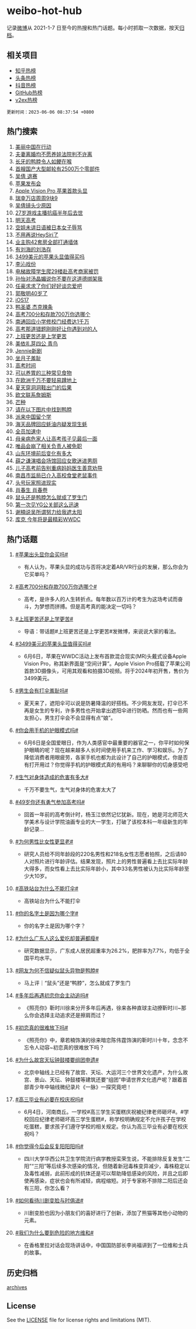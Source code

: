 # weibo-hot-hub

记录[微博](https://www.weibo.com)从 2021-1-7 日至今的热搜和热门话题。每小时抓取一次数据，按天[归档](archives)。

## 相关项目

- [知乎热榜](https://github.com/lonnyzhang423/zhihu-hot-hub)
- [头条热榜](https://github.com/lonnyzhang423/toutiao-hot-hub)
- [抖音热榜](https://github.com/lonnyzhang423/douyin-hot-hub)
- [GitHub热榜](https://github.com/lonnyzhang423/github-hot-hub)
- [v2ex热榜](https://github.com/lonnyzhang423/v2ex-hot-hub)


`更新时间：2023-06-06 08:37:54 +0800`

## 热门搜索

1. [美丽中国在行动](https://m.weibo.cn/search?containerid=100103type%3D1%26t%3D10%26q%3D%23%E7%BE%8E%E4%B8%BD%E4%B8%AD%E5%9B%BD%E5%9C%A8%E8%A1%8C%E5%8A%A8%23&stream_entry_id=51&isnewpage=1&extparam=seat%3D1%26pos%3D0%26stream_entry_id%3D51%26filter_type%3Drealtimehot%26cate%3D10103%26dgr%3D0%26c_type%3D51%26display_time%3D1686011872%26pre_seqid%3D168601187250903266152&luicode=10000011&lfid=106003type%253D25%2526t%253D3%2526disable_hot%253D1%2526filter_type%253Drealtimehot)
1. [夫妻离婚均不愿养娃法院判不许离](https://m.weibo.cn/search?containerid=100103type%3D1%26t%3D10%26q%3D%23%E5%A4%AB%E5%A6%BB%E7%A6%BB%E5%A9%9A%E5%9D%87%E4%B8%8D%E6%84%BF%E5%85%BB%E5%A8%83%E6%B3%95%E9%99%A2%E5%88%A4%E4%B8%8D%E8%AE%B8%E7%A6%BB%23&stream_entry_id=31&isnewpage=1&extparam=seat%3D1%26lcate%3D5001%26filter_type%3Drealtimehot%26flag%3D2%26dgr%3D0%26pos%3D0%26cate%3D5001%26q%3D%2523%25E5%25A4%25AB%25E5%25A6%25BB%25E7%25A6%25BB%25E5%25A9%259A%25E5%259D%2587%25E4%25B8%258D%25E6%2584%25BF%25E5%2585%25BB%25E5%25A8%2583%25E6%25B3%2595%25E9%2599%25A2%25E5%2588%25A4%25E4%25B8%258D%25E8%25AE%25B8%25E7%25A6%25BB%2523%26c_type%3D31%26stream_entry_id%3D31%26band_rank%3D1%26realpos%3D1%26display_time%3D1686011872%26pre_seqid%3D168601187250903266152&luicode=10000011&lfid=106003type%253D25%2526t%253D3%2526disable_hot%253D1%2526filter_type%253Drealtimehot)
1. [长牙的鸭脖令人如鲠在喉](https://m.weibo.cn/search?containerid=100103type%3D1%26t%3D10%26q%3D%23%E9%95%BF%E7%89%99%E7%9A%84%E9%B8%AD%E8%84%96%E4%BB%A4%E4%BA%BA%E5%A6%82%E9%B2%A0%E5%9C%A8%E5%96%89%23&stream_entry_id=31&isnewpage=1&extparam=seat%3D1%26lcate%3D5001%26filter_type%3Drealtimehot%26flag%3D1%26dgr%3D0%26pos%3D1%26cate%3D5001%26q%3D%2523%25E9%2595%25BF%25E7%2589%2599%25E7%259A%2584%25E9%25B8%25AD%25E8%2584%2596%25E4%25BB%25A4%25E4%25BA%25BA%25E5%25A6%2582%25E9%25B2%25A0%25E5%259C%25A8%25E5%2596%2589%2523%26c_type%3D31%26stream_entry_id%3D31%26band_rank%3D2%26realpos%3D2%26display_time%3D1686011872%26pre_seqid%3D168601187250903266152&luicode=10000011&lfid=106003type%253D25%2526t%253D3%2526disable_hot%253D1%2526filter_type%253Drealtimehot)
1. [首艘国产大型邮轮有2500万个零部件](https://m.weibo.cn/search?containerid=100103type%3D1%26t%3D10%26q%3D%23%E9%A6%96%E8%89%98%E5%9B%BD%E4%BA%A7%E5%A4%A7%E5%9E%8B%E9%82%AE%E8%BD%AE%E6%9C%892500%E4%B8%87%E4%B8%AA%E9%9B%B6%E9%83%A8%E4%BB%B6%23&stream_entry_id=31&isnewpage=1&extparam=seat%3D1%26lcate%3D5001%26filter_type%3Drealtimehot%26flag%3D0%26dgr%3D0%26pos%3D2%26cate%3D5001%26q%3D%2523%25E9%25A6%2596%25E8%2589%2598%25E5%259B%25BD%25E4%25BA%25A7%25E5%25A4%25A7%25E5%259E%258B%25E9%2582%25AE%25E8%25BD%25AE%25E6%259C%25892500%25E4%25B8%2587%25E4%25B8%25AA%25E9%259B%25B6%25E9%2583%25A8%25E4%25BB%25B6%2523%26c_type%3D31%26stream_entry_id%3D31%26band_rank%3D3%26realpos%3D3%26display_time%3D1686011872%26pre_seqid%3D168601187250903266152&luicode=10000011&lfid=106003type%253D25%2526t%253D3%2526disable_hot%253D1%2526filter_type%253Drealtimehot)
1. [吴倩 退赛](https://m.weibo.cn/search?containerid=100103type%3D1%26t%3D10%26q%3D%E5%90%B4%E5%80%A9+%E9%80%80%E8%B5%9B&stream_entry_id=31&isnewpage=1&extparam=seat%3D1%26lcate%3D5001%26filter_type%3Drealtimehot%26flag%3D2%26dgr%3D0%26pos%3D3%26cate%3D5001%26q%3D%25E5%2590%25B4%25E5%2580%25A9%2520%25E9%2580%2580%25E8%25B5%259B%26c_type%3D31%26stream_entry_id%3D31%26band_rank%3D4%26realpos%3D4%26display_time%3D1686011872%26pre_seqid%3D168601187250903266152&luicode=10000011&lfid=106003type%253D25%2526t%253D3%2526disable_hot%253D1%2526filter_type%253Drealtimehot)
1. [苹果发布会](https://m.weibo.cn/search?containerid=100103type%3D1%26t%3D10%26q%3D%E8%8B%B9%E6%9E%9C%E5%8F%91%E5%B8%83%E4%BC%9A&stream_entry_id=31&isnewpage=1&extparam=seat%3D1%26lcate%3D5001%26filter_type%3Drealtimehot%26flag%3D16%26dgr%3D0%26pos%3D4%26cate%3D5001%26q%3D%25E8%258B%25B9%25E6%259E%259C%25E5%258F%2591%25E5%25B8%2583%25E4%25BC%259A%26c_type%3D31%26stream_entry_id%3D31%26band_rank%3D5%26realpos%3D5%26display_time%3D1686011872%26pre_seqid%3D168601187250903266152&luicode=10000011&lfid=106003type%253D25%2526t%253D3%2526disable_hot%253D1%2526filter_type%253Drealtimehot)
1. [Apple Vision Pro 苹果首款头显](https://m.weibo.cn/search?containerid=100103type%3D1%26t%3D10%26q%3DApple+Vision+Pro+%E8%8B%B9%E6%9E%9C%E9%A6%96%E6%AC%BE%E5%A4%B4%E6%98%BE&stream_entry_id=31&isnewpage=1&extparam=seat%3D1%26lcate%3D5001%26filter_type%3Drealtimehot%26flag%3D16%26dgr%3D0%26pos%3D5%26cate%3D5001%26q%3DApple%2520Vision%2520Pro%2520%25E8%258B%25B9%25E6%259E%259C%25E9%25A6%2596%25E6%25AC%25BE%25E5%25A4%25B4%25E6%2598%25BE%26c_type%3D31%26stream_entry_id%3D31%26band_rank%3D6%26realpos%3D6%26display_time%3D1686011872%26pre_seqid%3D168601187250903266152&luicode=10000011&lfid=106003type%253D25%2526t%253D3%2526disable_hot%253D1%2526filter_type%253Drealtimehot)
1. [瑞幸万店周周9块9](https://m.weibo.cn/search?containerid=100103type%3D1%26t%3D10%26q%3D%23%E7%91%9E%E5%B9%B8%E4%B8%87%E5%BA%97%E5%91%A8%E5%91%A89%E5%9D%979%23&stream_entry_id=31&isnewpage=1&extparam=seat%3D1%26lcate%3D5001%26filter_type%3Drealtimehot%26c_type%3D31%26is_ad_pos%3D1%26dgr%3D0%26topic_ad%3D1%26band_rank%3D7%26pos%3D6%26cate%3D5001%26q%3D%2523%25E7%2591%259E%25E5%25B9%25B8%25E4%25B8%2587%25E5%25BA%2597%25E5%2591%25A8%25E5%2591%25A89%25E5%259D%25979%2523%26stream_entry_id%3D31%26adid%3D191597%26display_time%3D1686011872%26pre_seqid%3D168601187250903266152&luicode=10000011&lfid=106003type%253D25%2526t%253D3%2526disable_hot%253D1%2526filter_type%253Drealtimehot)
1. [吴倩镜头少原因](https://m.weibo.cn/search?containerid=100103type%3D1%26t%3D10%26q%3D%23%E5%90%B4%E5%80%A9%E9%95%9C%E5%A4%B4%E5%B0%91%E5%8E%9F%E5%9B%A0%23&stream_entry_id=31&isnewpage=1&extparam=seat%3D1%26lcate%3D5001%26filter_type%3Drealtimehot%26flag%3D1%26dgr%3D0%26pos%3D7%26cate%3D5001%26q%3D%2523%25E5%2590%25B4%25E5%2580%25A9%25E9%2595%259C%25E5%25A4%25B4%25E5%25B0%2591%25E5%258E%259F%25E5%259B%25A0%2523%26c_type%3D31%26stream_entry_id%3D31%26band_rank%3D7%26realpos%3D7%26display_time%3D1686011872%26pre_seqid%3D168601187250903266152&luicode=10000011&lfid=106003type%253D25%2526t%253D3%2526disable_hot%253D1%2526filter_type%253Drealtimehot)
1. [27岁游戏主播抗癌半年后去世](https://m.weibo.cn/search?containerid=100103type%3D1%26t%3D10%26q%3D%2327%E5%B2%81%E6%B8%B8%E6%88%8F%E4%B8%BB%E6%92%AD%E6%8A%97%E7%99%8C%E5%8D%8A%E5%B9%B4%E5%90%8E%E5%8E%BB%E4%B8%96%23&stream_entry_id=31&isnewpage=1&extparam=seat%3D1%26lcate%3D5001%26filter_type%3Drealtimehot%26flag%3D2%26dgr%3D0%26pos%3D8%26cate%3D5001%26q%3D%252327%25E5%25B2%2581%25E6%25B8%25B8%25E6%2588%258F%25E4%25B8%25BB%25E6%2592%25AD%25E6%258A%2597%25E7%2599%258C%25E5%258D%258A%25E5%25B9%25B4%25E5%2590%258E%25E5%258E%25BB%25E4%25B8%2596%2523%26c_type%3D31%26stream_entry_id%3D31%26band_rank%3D8%26realpos%3D8%26display_time%3D1686011872%26pre_seqid%3D168601187250903266152&luicode=10000011&lfid=106003type%253D25%2526t%253D3%2526disable_hot%253D1%2526filter_type%253Drealtimehot)
1. [明天高考](https://m.weibo.cn/search?containerid=100103type%3D1%26t%3D10%26q%3D%23%E6%98%8E%E5%A4%A9%E9%AB%98%E8%80%83%23&stream_entry_id=31&isnewpage=1&extparam=seat%3D1%26lcate%3D5001%26filter_type%3Drealtimehot%26flag%3D1%26dgr%3D0%26pos%3D9%26cate%3D5001%26q%3D%2523%25E6%2598%258E%25E5%25A4%25A9%25E9%25AB%2598%25E8%2580%2583%2523%26c_type%3D31%26stream_entry_id%3D31%26band_rank%3D9%26realpos%3D9%26display_time%3D1686011872%26pre_seqid%3D168601187250903266152&luicode=10000011&lfid=106003type%253D25%2526t%253D3%2526disable_hot%253D1%2526filter_type%253Drealtimehot)
1. [空姐未讲日语被日本女子辱骂](https://m.weibo.cn/search?containerid=100103type%3D1%26t%3D10%26q%3D%23%E7%A9%BA%E5%A7%90%E6%9C%AA%E8%AE%B2%E6%97%A5%E8%AF%AD%E8%A2%AB%E6%97%A5%E6%9C%AC%E5%A5%B3%E5%AD%90%E8%BE%B1%E9%AA%82%23&stream_entry_id=31&isnewpage=1&extparam=seat%3D1%26lcate%3D5001%26filter_type%3Drealtimehot%26flag%3D0%26dgr%3D0%26pos%3D10%26cate%3D5001%26q%3D%2523%25E7%25A9%25BA%25E5%25A7%2590%25E6%259C%25AA%25E8%25AE%25B2%25E6%2597%25A5%25E8%25AF%25AD%25E8%25A2%25AB%25E6%2597%25A5%25E6%259C%25AC%25E5%25A5%25B3%25E5%25AD%2590%25E8%25BE%25B1%25E9%25AA%2582%2523%26c_type%3D31%26stream_entry_id%3D31%26band_rank%3D10%26realpos%3D10%26display_time%3D1686011872%26pre_seqid%3D168601187250903266152&luicode=10000011&lfid=106003type%253D25%2526t%253D3%2526disable_hot%253D1%2526filter_type%253Drealtimehot)
1. [不用再说HeySiri了](https://m.weibo.cn/search?containerid=100103type%3D1%26t%3D10%26q%3D%23%E4%B8%8D%E7%94%A8%E5%86%8D%E8%AF%B4HeySiri%E4%BA%86%23&stream_entry_id=31&isnewpage=1&extparam=seat%3D1%26lcate%3D5001%26filter_type%3Drealtimehot%26flag%3D1%26dgr%3D0%26pos%3D11%26cate%3D5001%26q%3D%2523%25E4%25B8%258D%25E7%2594%25A8%25E5%2586%258D%25E8%25AF%25B4HeySiri%25E4%25BA%2586%2523%26c_type%3D31%26stream_entry_id%3D31%26band_rank%3D11%26realpos%3D11%26display_time%3D1686011872%26pre_seqid%3D168601187250903266152&luicode=10000011&lfid=106003type%253D25%2526t%253D3%2526disable_hot%253D1%2526filter_type%253Drealtimehot)
1. [业主购42套房全部打通墙体](https://m.weibo.cn/search?containerid=100103type%3D1%26t%3D10%26q%3D%23%E4%B8%9A%E4%B8%BB%E8%B4%AD42%E5%A5%97%E6%88%BF%E5%85%A8%E9%83%A8%E6%89%93%E9%80%9A%E5%A2%99%E4%BD%93%23&stream_entry_id=31&isnewpage=1&extparam=seat%3D1%26lcate%3D5001%26filter_type%3Drealtimehot%26flag%3D2%26dgr%3D0%26pos%3D12%26cate%3D5001%26q%3D%2523%25E4%25B8%259A%25E4%25B8%25BB%25E8%25B4%25AD42%25E5%25A5%2597%25E6%2588%25BF%25E5%2585%25A8%25E9%2583%25A8%25E6%2589%2593%25E9%2580%259A%25E5%25A2%2599%25E4%25BD%2593%2523%26c_type%3D31%26stream_entry_id%3D31%26band_rank%3D12%26realpos%3D12%26display_time%3D1686011872%26pre_seqid%3D168601187250903266152&luicode=10000011&lfid=106003type%253D25%2526t%253D3%2526disable_hot%253D1%2526filter_type%253Drealtimehot)
1. [有刘海的刘浩存](https://m.weibo.cn/search?containerid=100103type%3D1%26t%3D10%26q%3D%23%E6%9C%89%E5%88%98%E6%B5%B7%E7%9A%84%E5%88%98%E6%B5%A9%E5%AD%98%23&stream_entry_id=31&isnewpage=1&extparam=seat%3D1%26lcate%3D5001%26filter_type%3Drealtimehot%26flag%3D2%26dgr%3D0%26pos%3D13%26cate%3D5001%26q%3D%2523%25E6%259C%2589%25E5%2588%2598%25E6%25B5%25B7%25E7%259A%2584%25E5%2588%2598%25E6%25B5%25A9%25E5%25AD%2598%2523%26c_type%3D31%26stream_entry_id%3D31%26band_rank%3D13%26realpos%3D13%26display_time%3D1686011872%26pre_seqid%3D168601187250903266152&luicode=10000011&lfid=106003type%253D25%2526t%253D3%2526disable_hot%253D1%2526filter_type%253Drealtimehot)
1. [3499美元的苹果头显值得买吗](https://m.weibo.cn/search?containerid=100103type%3D1%26t%3D10%26q%3D%233499%E7%BE%8E%E5%85%83%E7%9A%84%E8%8B%B9%E6%9E%9C%E5%A4%B4%E6%98%BE%E5%80%BC%E5%BE%97%E4%B9%B0%E5%90%97%23&stream_entry_id=31&isnewpage=1&extparam=seat%3D1%26lcate%3D5001%26filter_type%3Drealtimehot%26flag%3D1%26dgr%3D0%26pos%3D14%26cate%3D5001%26q%3D%25233499%25E7%25BE%258E%25E5%2585%2583%25E7%259A%2584%25E8%258B%25B9%25E6%259E%259C%25E5%25A4%25B4%25E6%2598%25BE%25E5%2580%25BC%25E5%25BE%2597%25E4%25B9%25B0%25E5%2590%2597%2523%26c_type%3D31%26stream_entry_id%3D31%26band_rank%3D14%26realpos%3D14%26display_time%3D1686011872%26pre_seqid%3D168601187250903266152&luicode=10000011&lfid=106003type%253D25%2526t%253D3%2526disable_hot%253D1%2526filter_type%253Drealtimehot)
1. [李沁戏份](https://m.weibo.cn/search?containerid=100103type%3D1%26t%3D10%26q%3D%E6%9D%8E%E6%B2%81%E6%88%8F%E4%BB%BD&stream_entry_id=31&isnewpage=1&extparam=seat%3D1%26lcate%3D5001%26filter_type%3Drealtimehot%26flag%3D2%26dgr%3D0%26pos%3D15%26cate%3D5001%26q%3D%25E6%259D%258E%25E6%25B2%2581%25E6%2588%258F%25E4%25BB%25BD%26c_type%3D31%26stream_entry_id%3D31%26band_rank%3D15%26realpos%3D15%26display_time%3D1686011872%26pre_seqid%3D168601187250903266152&luicode=10000011&lfid=106003type%253D25%2526t%253D3%2526disable_hot%253D1%2526filter_type%253Drealtimehot)
1. [电梯故障学生爬29楼赴高考商家被罚](https://m.weibo.cn/search?containerid=100103type%3D1%26t%3D10%26q%3D%23%E7%94%B5%E6%A2%AF%E6%95%85%E9%9A%9C%E5%AD%A6%E7%94%9F%E7%88%AC29%E6%A5%BC%E8%B5%B4%E9%AB%98%E8%80%83%E5%95%86%E5%AE%B6%E8%A2%AB%E7%BD%9A%23&stream_entry_id=31&isnewpage=1&extparam=seat%3D1%26lcate%3D5001%26filter_type%3Drealtimehot%26flag%3D0%26dgr%3D0%26pos%3D16%26cate%3D5001%26q%3D%2523%25E7%2594%25B5%25E6%25A2%25AF%25E6%2595%2585%25E9%259A%259C%25E5%25AD%25A6%25E7%2594%259F%25E7%2588%25AC29%25E6%25A5%25BC%25E8%25B5%25B4%25E9%25AB%2598%25E8%2580%2583%25E5%2595%2586%25E5%25AE%25B6%25E8%25A2%25AB%25E7%25BD%259A%2523%26c_type%3D31%26stream_entry_id%3D31%26band_rank%3D16%26realpos%3D16%26display_time%3D1686011872%26pre_seqid%3D168601187250903266152&luicode=10000011&lfid=106003type%253D25%2526t%253D3%2526disable_hot%253D1%2526filter_type%253Drealtimehot)
1. [孙怡对汤晶媚说你不要在这道德绑架我](https://m.weibo.cn/search?containerid=100103type%3D1%26t%3D10%26q%3D%23%E5%AD%99%E6%80%A1%E5%AF%B9%E6%B1%A4%E6%99%B6%E5%AA%9A%E8%AF%B4%E4%BD%A0%E4%B8%8D%E8%A6%81%E5%9C%A8%E8%BF%99%E9%81%93%E5%BE%B7%E7%BB%91%E6%9E%B6%E6%88%91%23&stream_entry_id=31&isnewpage=1&extparam=seat%3D1%26lcate%3D5001%26filter_type%3Drealtimehot%26flag%3D2%26dgr%3D0%26pos%3D17%26cate%3D5001%26q%3D%2523%25E5%25AD%2599%25E6%2580%25A1%25E5%25AF%25B9%25E6%25B1%25A4%25E6%2599%25B6%25E5%25AA%259A%25E8%25AF%25B4%25E4%25BD%25A0%25E4%25B8%258D%25E8%25A6%2581%25E5%259C%25A8%25E8%25BF%2599%25E9%2581%2593%25E5%25BE%25B7%25E7%25BB%2591%25E6%259E%25B6%25E6%2588%2591%2523%26c_type%3D31%26stream_entry_id%3D31%26band_rank%3D17%26realpos%3D17%26display_time%3D1686011872%26pre_seqid%3D168601187250903266152&luicode=10000011&lfid=106003type%253D25%2526t%253D3%2526disable_hot%253D1%2526filter_type%253Drealtimehot)
1. [任豪求求了你们好好谈恋爱吧](https://m.weibo.cn/search?containerid=100103type%3D1%26t%3D10%26q%3D%23%E4%BB%BB%E8%B1%AA%E6%B1%82%E6%B1%82%E4%BA%86%E4%BD%A0%E4%BB%AC%E5%A5%BD%E5%A5%BD%E8%B0%88%E6%81%8B%E7%88%B1%E5%90%A7%23&stream_entry_id=31&isnewpage=1&extparam=seat%3D1%26lcate%3D5001%26filter_type%3Drealtimehot%26flag%3D2%26dgr%3D0%26pos%3D18%26cate%3D5001%26q%3D%2523%25E4%25BB%25BB%25E8%25B1%25AA%25E6%25B1%2582%25E6%25B1%2582%25E4%25BA%2586%25E4%25BD%25A0%25E4%25BB%25AC%25E5%25A5%25BD%25E5%25A5%25BD%25E8%25B0%2588%25E6%2581%258B%25E7%2588%25B1%25E5%2590%25A7%2523%26c_type%3D31%26stream_entry_id%3D31%26band_rank%3D18%26realpos%3D18%26display_time%3D1686011872%26pre_seqid%3D168601187250903266152&luicode=10000011&lfid=106003type%253D25%2526t%253D3%2526disable_hot%253D1%2526filter_type%253Drealtimehot)
1. [郭敬明40岁了](https://m.weibo.cn/search?containerid=100103type%3D1%26t%3D10%26q%3D%23%E9%83%AD%E6%95%AC%E6%98%8E40%E5%B2%81%E4%BA%86%23&stream_entry_id=31&isnewpage=1&extparam=seat%3D1%26lcate%3D5001%26filter_type%3Drealtimehot%26flag%3D1%26dgr%3D0%26pos%3D19%26cate%3D5001%26q%3D%2523%25E9%2583%25AD%25E6%2595%25AC%25E6%2598%258E40%25E5%25B2%2581%25E4%25BA%2586%2523%26c_type%3D31%26stream_entry_id%3D31%26band_rank%3D19%26realpos%3D19%26display_time%3D1686011872%26pre_seqid%3D168601187250903266152&luicode=10000011&lfid=106003type%253D25%2526t%253D3%2526disable_hot%253D1%2526filter_type%253Drealtimehot)
1. [iOS17](https://m.weibo.cn/search?containerid=100103type%3D1%26t%3D10%26q%3DiOS17&stream_entry_id=31&isnewpage=1&extparam=seat%3D1%26lcate%3D5001%26filter_type%3Drealtimehot%26flag%3D0%26dgr%3D0%26pos%3D20%26cate%3D5001%26q%3DiOS17%26c_type%3D31%26stream_entry_id%3D31%26band_rank%3D20%26realpos%3D20%26display_time%3D1686011872%26pre_seqid%3D168601187250903266152&luicode=10000011&lfid=106003type%253D25%2526t%253D3%2526disable_hot%253D1%2526filter_type%253Drealtimehot)
1. [鸭圣婆 杰克辣条](https://m.weibo.cn/search?containerid=100103type%3D1%26t%3D10%26q%3D%E9%B8%AD%E5%9C%A3%E5%A9%86+%E6%9D%B0%E5%85%8B%E8%BE%A3%E6%9D%A1&stream_entry_id=31&isnewpage=1&extparam=seat%3D1%26lcate%3D5001%26filter_type%3Drealtimehot%26flag%3D0%26dgr%3D0%26pos%3D21%26cate%3D5001%26q%3D%25E9%25B8%25AD%25E5%259C%25A3%25E5%25A9%2586%2520%25E6%259D%25B0%25E5%2585%258B%25E8%25BE%25A3%25E6%259D%25A1%26c_type%3D31%26stream_entry_id%3D31%26band_rank%3D21%26realpos%3D21%26display_time%3D1686011872%26pre_seqid%3D168601187250903266152&luicode=10000011&lfid=106003type%253D25%2526t%253D3%2526disable_hot%253D1%2526filter_type%253Drealtimehot)
1. [高考700分和存款700万你选哪个](https://m.weibo.cn/search?containerid=100103type%3D1%26t%3D10%26q%3D%23%E9%AB%98%E8%80%83700%E5%88%86%E5%92%8C%E5%AD%98%E6%AC%BE700%E4%B8%87%E4%BD%A0%E9%80%89%E5%93%AA%E4%B8%AA%23&stream_entry_id=31&isnewpage=1&extparam=seat%3D1%26lcate%3D5001%26filter_type%3Drealtimehot%26flag%3D0%26dgr%3D0%26pos%3D22%26cate%3D5001%26q%3D%2523%25E9%25AB%2598%25E8%2580%2583700%25E5%2588%2586%25E5%2592%258C%25E5%25AD%2598%25E6%25AC%25BE700%25E4%25B8%2587%25E4%25BD%25A0%25E9%2580%2589%25E5%2593%25AA%25E4%25B8%25AA%2523%26c_type%3D31%26stream_entry_id%3D31%26band_rank%3D22%26realpos%3D22%26display_time%3D1686011872%26pre_seqid%3D168601187250903266152&luicode=10000011&lfid=106003type%253D25%2526t%253D3%2526disable_hot%253D1%2526filter_type%253Drealtimehot)
1. [南通回应小学修校门经费达1千万](https://m.weibo.cn/search?containerid=100103type%3D1%26t%3D10%26q%3D%23%E5%8D%97%E9%80%9A%E5%9B%9E%E5%BA%94%E5%B0%8F%E5%AD%A6%E4%BF%AE%E6%A0%A1%E9%97%A8%E7%BB%8F%E8%B4%B9%E8%BE%BE1%E5%8D%83%E4%B8%87%23&stream_entry_id=31&isnewpage=1&extparam=seat%3D1%26lcate%3D5001%26filter_type%3Drealtimehot%26flag%3D1%26dgr%3D0%26pos%3D23%26cate%3D5001%26q%3D%2523%25E5%258D%2597%25E9%2580%259A%25E5%259B%259E%25E5%25BA%2594%25E5%25B0%258F%25E5%25AD%25A6%25E4%25BF%25AE%25E6%25A0%25A1%25E9%2597%25A8%25E7%25BB%258F%25E8%25B4%25B9%25E8%25BE%25BE1%25E5%258D%2583%25E4%25B8%2587%2523%26c_type%3D31%26stream_entry_id%3D31%26band_rank%3D23%26realpos%3D23%26display_time%3D1686011872%26pre_seqid%3D168601187250903266152&luicode=10000011&lfid=106003type%253D25%2526t%253D3%2526disable_hot%253D1%2526filter_type%253Drealtimehot)
1. [高考那道错题刚刚好让你遇到对的人](https://m.weibo.cn/search?containerid=100103type%3D1%26t%3D10%26q%3D%23%E9%AB%98%E8%80%83%E9%82%A3%E9%81%93%E9%94%99%E9%A2%98%E5%88%9A%E5%88%9A%E5%A5%BD%E8%AE%A9%E4%BD%A0%E9%81%87%E5%88%B0%E5%AF%B9%E7%9A%84%E4%BA%BA%23&stream_entry_id=31&isnewpage=1&extparam=seat%3D1%26lcate%3D5001%26filter_type%3Drealtimehot%26flag%3D1%26dgr%3D0%26pos%3D24%26cate%3D5001%26q%3D%2523%25E9%25AB%2598%25E8%2580%2583%25E9%2582%25A3%25E9%2581%2593%25E9%2594%2599%25E9%25A2%2598%25E5%2588%259A%25E5%2588%259A%25E5%25A5%25BD%25E8%25AE%25A9%25E4%25BD%25A0%25E9%2581%2587%25E5%2588%25B0%25E5%25AF%25B9%25E7%259A%2584%25E4%25BA%25BA%2523%26c_type%3D31%26stream_entry_id%3D31%26band_rank%3D24%26realpos%3D24%26display_time%3D1686011872%26pre_seqid%3D168601187250903266152&luicode=10000011&lfid=106003type%253D25%2526t%253D3%2526disable_hot%253D1%2526filter_type%253Drealtimehot)
1. [上班更苦还是上学更苦](https://m.weibo.cn/search?containerid=100103type%3D1%26t%3D10%26q%3D%E4%B8%8A%E7%8F%AD%E6%9B%B4%E8%8B%A6%E8%BF%98%E6%98%AF%E4%B8%8A%E5%AD%A6%E6%9B%B4%E8%8B%A6&stream_entry_id=31&isnewpage=1&extparam=seat%3D1%26lcate%3D5001%26filter_type%3Drealtimehot%26flag%3D0%26dgr%3D0%26pos%3D25%26cate%3D5001%26q%3D%25E4%25B8%258A%25E7%258F%25AD%25E6%259B%25B4%25E8%258B%25A6%25E8%25BF%2598%25E6%2598%25AF%25E4%25B8%258A%25E5%25AD%25A6%25E6%259B%25B4%25E8%258B%25A6%26c_type%3D31%26stream_entry_id%3D31%26band_rank%3D25%26realpos%3D25%26display_time%3D1686011872%26pre_seqid%3D168601187250903266152&luicode=10000011&lfid=106003type%253D25%2526t%253D3%2526disable_hot%253D1%2526filter_type%253Drealtimehot)
1. [美依礼芽四公 青鸟](https://m.weibo.cn/search?containerid=100103type%3D1%26t%3D10%26q%3D%E7%BE%8E%E4%BE%9D%E7%A4%BC%E8%8A%BD%E5%9B%9B%E5%85%AC+%E9%9D%92%E9%B8%9F&stream_entry_id=31&isnewpage=1&extparam=seat%3D1%26lcate%3D5001%26filter_type%3Drealtimehot%26flag%3D0%26dgr%3D0%26pos%3D26%26cate%3D5001%26q%3D%25E7%25BE%258E%25E4%25BE%259D%25E7%25A4%25BC%25E8%258A%25BD%25E5%259B%259B%25E5%2585%25AC%2520%25E9%259D%2592%25E9%25B8%259F%26c_type%3D31%26stream_entry_id%3D31%26band_rank%3D26%26realpos%3D26%26display_time%3D1686011872%26pre_seqid%3D168601187250903266152&luicode=10000011&lfid=106003type%253D25%2526t%253D3%2526disable_hot%253D1%2526filter_type%253Drealtimehot)
1. [Jennie新剧](https://m.weibo.cn/search?containerid=100103type%3D1%26t%3D10%26q%3DJennie%E6%96%B0%E5%89%A7&stream_entry_id=31&isnewpage=1&extparam=seat%3D1%26lcate%3D5001%26filter_type%3Drealtimehot%26flag%3D0%26dgr%3D0%26pos%3D27%26cate%3D5001%26q%3DJennie%25E6%2596%25B0%25E5%2589%25A7%26c_type%3D31%26stream_entry_id%3D31%26band_rank%3D27%26realpos%3D27%26display_time%3D1686011872%26pre_seqid%3D168601187250903266152&luicode=10000011&lfid=106003type%253D25%2526t%253D3%2526disable_hot%253D1%2526filter_type%253Drealtimehot)
1. [坐月子羞耻](https://m.weibo.cn/search?containerid=100103type%3D1%26t%3D10%26q%3D%E5%9D%90%E6%9C%88%E5%AD%90%E7%BE%9E%E8%80%BB&stream_entry_id=31&isnewpage=1&extparam=seat%3D1%26lcate%3D5001%26filter_type%3Drealtimehot%26flag%3D1%26dgr%3D0%26pos%3D28%26cate%3D5001%26q%3D%25E5%259D%2590%25E6%259C%2588%25E5%25AD%2590%25E7%25BE%259E%25E8%2580%25BB%26c_type%3D31%26stream_entry_id%3D31%26band_rank%3D28%26realpos%3D28%26display_time%3D1686011872%26pre_seqid%3D168601187250903266152&luicode=10000011&lfid=106003type%253D25%2526t%253D3%2526disable_hot%253D1%2526filter_type%253Drealtimehot)
1. [高考时间](https://m.weibo.cn/search?containerid=100103type%3D1%26t%3D10%26q%3D%E9%AB%98%E8%80%83%E6%97%B6%E9%97%B4&stream_entry_id=31&isnewpage=1&extparam=seat%3D1%26lcate%3D5001%26filter_type%3Drealtimehot%26flag%3D1%26dgr%3D0%26pos%3D29%26cate%3D5001%26q%3D%25E9%25AB%2598%25E8%2580%2583%25E6%2597%25B6%25E9%2597%25B4%26c_type%3D31%26stream_entry_id%3D31%26band_rank%3D29%26realpos%3D29%26display_time%3D1686011872%26pre_seqid%3D168601187250903266152&luicode=10000011&lfid=106003type%253D25%2526t%253D3%2526disable_hot%253D1%2526filter_type%253Drealtimehot)
1. [可以养胃的三种常见食物](https://m.weibo.cn/search?containerid=100103type%3D1%26t%3D10%26q%3D%23%E5%8F%AF%E4%BB%A5%E5%85%BB%E8%83%83%E7%9A%84%E4%B8%89%E7%A7%8D%E5%B8%B8%E8%A7%81%E9%A3%9F%E7%89%A9%23&stream_entry_id=31&isnewpage=1&extparam=seat%3D1%26lcate%3D5001%26filter_type%3Drealtimehot%26flag%3D1%26dgr%3D0%26pos%3D30%26cate%3D5001%26q%3D%2523%25E5%258F%25AF%25E4%25BB%25A5%25E5%2585%25BB%25E8%2583%2583%25E7%259A%2584%25E4%25B8%2589%25E7%25A7%258D%25E5%25B8%25B8%25E8%25A7%2581%25E9%25A3%259F%25E7%2589%25A9%2523%26c_type%3D31%26stream_entry_id%3D31%26band_rank%3D30%26realpos%3D30%26display_time%3D1686011872%26pre_seqid%3D168601187250903266152&luicode=10000011&lfid=106003type%253D25%2526t%253D3%2526disable_hot%253D1%2526filter_type%253Drealtimehot)
1. [在欧洲千万不要轻易蹲地上](https://m.weibo.cn/search?containerid=100103type%3D1%26t%3D10%26q%3D%23%E5%9C%A8%E6%AC%A7%E6%B4%B2%E5%8D%83%E4%B8%87%E4%B8%8D%E8%A6%81%E8%BD%BB%E6%98%93%E8%B9%B2%E5%9C%B0%E4%B8%8A%23&stream_entry_id=31&isnewpage=1&extparam=seat%3D1%26lcate%3D5001%26filter_type%3Drealtimehot%26flag%3D1%26dgr%3D0%26pos%3D31%26cate%3D5001%26q%3D%2523%25E5%259C%25A8%25E6%25AC%25A7%25E6%25B4%25B2%25E5%258D%2583%25E4%25B8%2587%25E4%25B8%258D%25E8%25A6%2581%25E8%25BD%25BB%25E6%2598%2593%25E8%25B9%25B2%25E5%259C%25B0%25E4%25B8%258A%2523%26c_type%3D31%26stream_entry_id%3D31%26band_rank%3D31%26realpos%3D31%26display_time%3D1686011872%26pre_seqid%3D168601187250903266152&luicode=10000011&lfid=106003type%253D25%2526t%253D3%2526disable_hot%253D1%2526filter_type%253Drealtimehot)
1. [夏天穿洞洞鞋出门的后果](https://m.weibo.cn/search?containerid=100103type%3D1%26t%3D10%26q%3D%23%E5%A4%8F%E5%A4%A9%E7%A9%BF%E6%B4%9E%E6%B4%9E%E9%9E%8B%E5%87%BA%E9%97%A8%E7%9A%84%E5%90%8E%E6%9E%9C%23&stream_entry_id=31&isnewpage=1&extparam=seat%3D1%26lcate%3D5001%26filter_type%3Drealtimehot%26flag%3D1%26dgr%3D0%26pos%3D32%26cate%3D5001%26q%3D%2523%25E5%25A4%258F%25E5%25A4%25A9%25E7%25A9%25BF%25E6%25B4%259E%25E6%25B4%259E%25E9%259E%258B%25E5%2587%25BA%25E9%2597%25A8%25E7%259A%2584%25E5%2590%258E%25E6%259E%259C%2523%26c_type%3D31%26stream_entry_id%3D31%26band_rank%3D32%26realpos%3D32%26display_time%3D1686011872%26pre_seqid%3D168601187250903266152&luicode=10000011&lfid=106003type%253D25%2526t%253D3%2526disable_hot%253D1%2526filter_type%253Drealtimehot)
1. [欧文联系詹姆斯](https://m.weibo.cn/search?containerid=100103type%3D1%26t%3D10%26q%3D%23%E6%AC%A7%E6%96%87%E8%81%94%E7%B3%BB%E8%A9%B9%E5%A7%86%E6%96%AF%23&stream_entry_id=31&isnewpage=1&extparam=seat%3D1%26lcate%3D5001%26filter_type%3Drealtimehot%26flag%3D1%26dgr%3D0%26pos%3D33%26cate%3D5001%26q%3D%2523%25E6%25AC%25A7%25E6%2596%2587%25E8%2581%2594%25E7%25B3%25BB%25E8%25A9%25B9%25E5%25A7%2586%25E6%2596%25AF%2523%26c_type%3D31%26stream_entry_id%3D31%26band_rank%3D33%26realpos%3D33%26display_time%3D1686011872%26pre_seqid%3D168601187250903266152&luicode=10000011&lfid=106003type%253D25%2526t%253D3%2526disable_hot%253D1%2526filter_type%253Drealtimehot)
1. [芒种](https://m.weibo.cn/search?containerid=100103type%3D1%26t%3D10%26q%3D%E8%8A%92%E7%A7%8D&stream_entry_id=31&isnewpage=1&extparam=seat%3D1%26lcate%3D5001%26filter_type%3Drealtimehot%26flag%3D1%26dgr%3D0%26pos%3D34%26cate%3D5001%26q%3D%25E8%258A%2592%25E7%25A7%258D%26c_type%3D31%26stream_entry_id%3D31%26band_rank%3D34%26realpos%3D34%26display_time%3D1686011872%26pre_seqid%3D168601187250903266152&luicode=10000011&lfid=106003type%253D25%2526t%253D3%2526disable_hot%253D1%2526filter_type%253Drealtimehot)
1. [请在以下图片中找到鸭脖](https://m.weibo.cn/search?containerid=100103type%3D1%26t%3D10%26q%3D%23%E8%AF%B7%E5%9C%A8%E4%BB%A5%E4%B8%8B%E5%9B%BE%E7%89%87%E4%B8%AD%E6%89%BE%E5%88%B0%E9%B8%AD%E8%84%96%23&stream_entry_id=31&isnewpage=1&extparam=seat%3D1%26lcate%3D5001%26filter_type%3Drealtimehot%26flag%3D1%26dgr%3D0%26pos%3D35%26cate%3D5001%26q%3D%2523%25E8%25AF%25B7%25E5%259C%25A8%25E4%25BB%25A5%25E4%25B8%258B%25E5%259B%25BE%25E7%2589%2587%25E4%25B8%25AD%25E6%2589%25BE%25E5%2588%25B0%25E9%25B8%25AD%25E8%2584%2596%2523%26c_type%3D31%26stream_entry_id%3D31%26band_rank%3D35%26realpos%3D35%26display_time%3D1686011872%26pre_seqid%3D168601187250903266152&luicode=10000011&lfid=106003type%253D25%2526t%253D3%2526disable_hot%253D1%2526filter_type%253Drealtimehot)
1. [派来中国留个学](https://m.weibo.cn/search?containerid=100103type%3D1%26t%3D10%26q%3D%23%E6%B4%BE%E6%9D%A5%E4%B8%AD%E5%9B%BD%E7%95%99%E4%B8%AA%E5%AD%A6%23&stream_entry_id=31&isnewpage=1&extparam=seat%3D1%26lcate%3D5001%26filter_type%3Drealtimehot%26flag%3D1%26dgr%3D0%26pos%3D36%26cate%3D5001%26q%3D%2523%25E6%25B4%25BE%25E6%259D%25A5%25E4%25B8%25AD%25E5%259B%25BD%25E7%2595%2599%25E4%25B8%25AA%25E5%25AD%25A6%2523%26c_type%3D31%26stream_entry_id%3D31%26band_rank%3D36%26realpos%3D36%26display_time%3D1686011872%26pre_seqid%3D168601187250903266152&luicode=10000011&lfid=106003type%253D25%2526t%253D3%2526disable_hot%253D1%2526filter_type%253Drealtimehot)
1. [海天品牌回应蚝油内疑发现生蚝](https://m.weibo.cn/search?containerid=100103type%3D1%26t%3D10%26q%3D%23%E6%B5%B7%E5%A4%A9%E5%93%81%E7%89%8C%E5%9B%9E%E5%BA%94%E8%9A%9D%E6%B2%B9%E5%86%85%E7%96%91%E5%8F%91%E7%8E%B0%E7%94%9F%E8%9A%9D%23&stream_entry_id=31&isnewpage=1&extparam=seat%3D1%26lcate%3D5001%26filter_type%3Drealtimehot%26flag%3D0%26dgr%3D0%26pos%3D37%26cate%3D5001%26q%3D%2523%25E6%25B5%25B7%25E5%25A4%25A9%25E5%2593%2581%25E7%2589%258C%25E5%259B%259E%25E5%25BA%2594%25E8%259A%259D%25E6%25B2%25B9%25E5%2586%2585%25E7%2596%2591%25E5%258F%2591%25E7%258E%25B0%25E7%2594%259F%25E8%259A%259D%2523%26c_type%3D31%26stream_entry_id%3D31%26band_rank%3D37%26realpos%3D37%26display_time%3D1686011872%26pre_seqid%3D168601187250903266152&luicode=10000011&lfid=106003type%253D25%2526t%253D3%2526disable_hot%253D1%2526filter_type%253Drealtimehot)
1. [全员加速中](https://m.weibo.cn/search?containerid=100103type%3D1%26t%3D10%26q%3D%E5%85%A8%E5%91%98%E5%8A%A0%E9%80%9F%E4%B8%AD&stream_entry_id=31&isnewpage=1&extparam=seat%3D1%26lcate%3D5001%26filter_type%3Drealtimehot%26flag%3D1%26dgr%3D0%26pos%3D38%26cate%3D5001%26q%3D%25E5%2585%25A8%25E5%2591%2598%25E5%258A%25A0%25E9%2580%259F%25E4%25B8%25AD%26c_type%3D31%26stream_entry_id%3D31%26band_rank%3D38%26realpos%3D38%26display_time%3D1686011872%26pre_seqid%3D168601187250903266152&luicode=10000011&lfid=106003type%253D25%2526t%253D3%2526disable_hot%253D1%2526filter_type%253Drealtimehot)
1. [母亲病危家人让高考孩子见最后一面](https://m.weibo.cn/search?containerid=100103type%3D1%26t%3D10%26q%3D%23%E6%AF%8D%E4%BA%B2%E7%97%85%E5%8D%B1%E5%AE%B6%E4%BA%BA%E8%AE%A9%E9%AB%98%E8%80%83%E5%AD%A9%E5%AD%90%E8%A7%81%E6%9C%80%E5%90%8E%E4%B8%80%E9%9D%A2%23&stream_entry_id=31&isnewpage=1&extparam=seat%3D1%26lcate%3D5001%26filter_type%3Drealtimehot%26flag%3D0%26dgr%3D0%26pos%3D39%26cate%3D5001%26q%3D%2523%25E6%25AF%258D%25E4%25BA%25B2%25E7%2597%2585%25E5%258D%25B1%25E5%25AE%25B6%25E4%25BA%25BA%25E8%25AE%25A9%25E9%25AB%2598%25E8%2580%2583%25E5%25AD%25A9%25E5%25AD%2590%25E8%25A7%2581%25E6%259C%2580%25E5%2590%258E%25E4%25B8%2580%25E9%259D%25A2%2523%26c_type%3D31%26stream_entry_id%3D31%26band_rank%3D39%26realpos%3D39%26display_time%3D1686011872%26pre_seqid%3D168601187250903266152&luicode=10000011&lfid=106003type%253D25%2526t%253D3%2526disable_hot%253D1%2526filter_type%253Drealtimehot)
1. [唯品会崩了相关负责人被免职](https://m.weibo.cn/search?containerid=100103type%3D1%26t%3D10%26q%3D%23%E5%94%AF%E5%93%81%E4%BC%9A%E5%B4%A9%E4%BA%86%E7%9B%B8%E5%85%B3%E8%B4%9F%E8%B4%A3%E4%BA%BA%E8%A2%AB%E5%85%8D%E8%81%8C%23&stream_entry_id=31&isnewpage=1&extparam=seat%3D1%26lcate%3D5001%26filter_type%3Drealtimehot%26flag%3D0%26dgr%3D0%26pos%3D40%26cate%3D5001%26q%3D%2523%25E5%2594%25AF%25E5%2593%2581%25E4%25BC%259A%25E5%25B4%25A9%25E4%25BA%2586%25E7%259B%25B8%25E5%2585%25B3%25E8%25B4%259F%25E8%25B4%25A3%25E4%25BA%25BA%25E8%25A2%25AB%25E5%2585%258D%25E8%2581%258C%2523%26c_type%3D31%26stream_entry_id%3D31%26band_rank%3D40%26realpos%3D40%26display_time%3D1686011872%26pre_seqid%3D168601187250903266152&luicode=10000011&lfid=106003type%253D25%2526t%253D3%2526disable_hot%253D1%2526filter_type%253Drealtimehot)
1. [山东环境前后变化有多大](https://m.weibo.cn/search?containerid=100103type%3D1%26t%3D10%26q%3D%23%E5%B1%B1%E4%B8%9C%E7%8E%AF%E5%A2%83%E5%89%8D%E5%90%8E%E5%8F%98%E5%8C%96%E6%9C%89%E5%A4%9A%E5%A4%A7%23&stream_entry_id=31&isnewpage=1&extparam=seat%3D1%26lcate%3D5001%26filter_type%3Drealtimehot%26flag%3D1%26dgr%3D0%26pos%3D41%26cate%3D5001%26q%3D%2523%25E5%25B1%25B1%25E4%25B8%259C%25E7%258E%25AF%25E5%25A2%2583%25E5%2589%258D%25E5%2590%258E%25E5%258F%2598%25E5%258C%2596%25E6%259C%2589%25E5%25A4%259A%25E5%25A4%25A7%2523%26c_type%3D31%26stream_entry_id%3D31%26band_rank%3D41%26realpos%3D41%26display_time%3D1686011872%26pre_seqid%3D168601187250903266152&luicode=10000011&lfid=106003type%253D25%2526t%253D3%2526disable_hot%253D1%2526filter_type%253Drealtimehot)
1. [薛之谦演唱会场馆回应女歌迷进男厕](https://m.weibo.cn/search?containerid=100103type%3D1%26t%3D10%26q%3D%23%E8%96%9B%E4%B9%8B%E8%B0%A6%E6%BC%94%E5%94%B1%E4%BC%9A%E5%9C%BA%E9%A6%86%E5%9B%9E%E5%BA%94%E5%A5%B3%E6%AD%8C%E8%BF%B7%E8%BF%9B%E7%94%B7%E5%8E%95%23&stream_entry_id=31&isnewpage=1&extparam=seat%3D1%26lcate%3D5001%26filter_type%3Drealtimehot%26flag%3D0%26dgr%3D0%26pos%3D42%26cate%3D5001%26q%3D%2523%25E8%2596%259B%25E4%25B9%258B%25E8%25B0%25A6%25E6%25BC%2594%25E5%2594%25B1%25E4%25BC%259A%25E5%259C%25BA%25E9%25A6%2586%25E5%259B%259E%25E5%25BA%2594%25E5%25A5%25B3%25E6%25AD%258C%25E8%25BF%25B7%25E8%25BF%259B%25E7%2594%25B7%25E5%258E%2595%2523%26c_type%3D31%26stream_entry_id%3D31%26band_rank%3D42%26realpos%3D42%26display_time%3D1686011872%26pre_seqid%3D168601187250903266152&luicode=10000011&lfid=106003type%253D25%2526t%253D3%2526disable_hot%253D1%2526filter_type%253Drealtimehot)
1. [儿子高考前告别重病妈妈医生善意劝导](https://m.weibo.cn/search?containerid=100103type%3D1%26t%3D10%26q%3D%23%E5%84%BF%E5%AD%90%E9%AB%98%E8%80%83%E5%89%8D%E5%91%8A%E5%88%AB%E9%87%8D%E7%97%85%E5%A6%88%E5%A6%88%E5%8C%BB%E7%94%9F%E5%96%84%E6%84%8F%E5%8A%9D%E5%AF%BC%23&stream_entry_id=31&isnewpage=1&extparam=seat%3D1%26lcate%3D5001%26filter_type%3Drealtimehot%26flag%3D0%26dgr%3D0%26pos%3D43%26cate%3D5001%26q%3D%2523%25E5%2584%25BF%25E5%25AD%2590%25E9%25AB%2598%25E8%2580%2583%25E5%2589%258D%25E5%2591%258A%25E5%2588%25AB%25E9%2587%258D%25E7%2597%2585%25E5%25A6%2588%25E5%25A6%2588%25E5%258C%25BB%25E7%2594%259F%25E5%2596%2584%25E6%2584%258F%25E5%258A%259D%25E5%25AF%25BC%2523%26c_type%3D31%26stream_entry_id%3D31%26band_rank%3D43%26realpos%3D43%26display_time%3D1686011872%26pre_seqid%3D168601187250903266152&luicode=10000011&lfid=106003type%253D25%2526t%253D3%2526disable_hot%253D1%2526filter_type%253Drealtimehot)
1. [南昌市监局已介入高校食堂老鼠事件](https://m.weibo.cn/search?containerid=100103type%3D1%26t%3D10%26q%3D%23%E5%8D%97%E6%98%8C%E5%B8%82%E7%9B%91%E5%B1%80%E5%B7%B2%E4%BB%8B%E5%85%A5%E9%AB%98%E6%A0%A1%E9%A3%9F%E5%A0%82%E8%80%81%E9%BC%A0%E4%BA%8B%E4%BB%B6%23&stream_entry_id=31&isnewpage=1&extparam=seat%3D1%26lcate%3D5001%26filter_type%3Drealtimehot%26flag%3D0%26dgr%3D0%26pos%3D44%26cate%3D5001%26q%3D%2523%25E5%258D%2597%25E6%2598%258C%25E5%25B8%2582%25E7%259B%2591%25E5%25B1%2580%25E5%25B7%25B2%25E4%25BB%258B%25E5%2585%25A5%25E9%25AB%2598%25E6%25A0%25A1%25E9%25A3%259F%25E5%25A0%2582%25E8%2580%2581%25E9%25BC%25A0%25E4%25BA%258B%25E4%25BB%25B6%2523%26c_type%3D31%26stream_entry_id%3D31%26band_rank%3D44%26realpos%3D44%26display_time%3D1686011872%26pre_seqid%3D168601187250903266152&luicode=10000011&lfid=106003type%253D25%2526t%253D3%2526disable_hot%253D1%2526filter_type%253Drealtimehot)
1. [头号玩家照进现实](https://m.weibo.cn/search?containerid=100103type%3D1%26t%3D10%26q%3D%E5%A4%B4%E5%8F%B7%E7%8E%A9%E5%AE%B6%E7%85%A7%E8%BF%9B%E7%8E%B0%E5%AE%9E&stream_entry_id=31&isnewpage=1&extparam=seat%3D1%26lcate%3D5001%26filter_type%3Drealtimehot%26flag%3D1%26dgr%3D0%26pos%3D45%26cate%3D5001%26q%3D%25E5%25A4%25B4%25E5%258F%25B7%25E7%258E%25A9%25E5%25AE%25B6%25E7%2585%25A7%25E8%25BF%259B%25E7%258E%25B0%25E5%25AE%259E%26c_type%3D31%26stream_entry_id%3D31%26band_rank%3D45%26realpos%3D45%26display_time%3D1686011872%26pre_seqid%3D168601187250903266152&luicode=10000011&lfid=106003type%253D25%2526t%253D3%2526disable_hot%253D1%2526filter_type%253Drealtimehot)
1. [肖春生 肖春卷](https://m.weibo.cn/search?containerid=100103type%3D1%26t%3D10%26q%3D%E8%82%96%E6%98%A5%E7%94%9F+%E8%82%96%E6%98%A5%E5%8D%B7&stream_entry_id=31&isnewpage=1&extparam=seat%3D1%26lcate%3D5001%26filter_type%3Drealtimehot%26flag%3D0%26dgr%3D0%26pos%3D46%26cate%3D5001%26q%3D%25E8%2582%2596%25E6%2598%25A5%25E7%2594%259F%2520%25E8%2582%2596%25E6%2598%25A5%25E5%258D%25B7%26c_type%3D31%26stream_entry_id%3D31%26band_rank%3D46%26realpos%3D46%26display_time%3D1686011872%26pre_seqid%3D168601187250903266152&luicode=10000011&lfid=106003type%253D25%2526t%253D3%2526disable_hot%253D1%2526filter_type%253Drealtimehot)
1. [鼠头还是鸭脖怎么就成了罗生门](https://m.weibo.cn/search?containerid=100103type%3D1%26t%3D10%26q%3D%23%E9%BC%A0%E5%A4%B4%E8%BF%98%E6%98%AF%E9%B8%AD%E8%84%96%E6%80%8E%E4%B9%88%E5%B0%B1%E6%88%90%E4%BA%86%E7%BD%97%E7%94%9F%E9%97%A8%23&stream_entry_id=31&isnewpage=1&extparam=seat%3D1%26lcate%3D5001%26filter_type%3Drealtimehot%26flag%3D0%26dgr%3D0%26pos%3D47%26cate%3D5001%26q%3D%2523%25E9%25BC%25A0%25E5%25A4%25B4%25E8%25BF%2598%25E6%2598%25AF%25E9%25B8%25AD%25E8%2584%2596%25E6%2580%258E%25E4%25B9%2588%25E5%25B0%25B1%25E6%2588%2590%25E4%25BA%2586%25E7%25BD%2597%25E7%2594%259F%25E9%2597%25A8%2523%26c_type%3D31%26stream_entry_id%3D31%26band_rank%3D47%26realpos%3D47%26display_time%3D1686011872%26pre_seqid%3D168601187250903266152&luicode=10000011&lfid=106003type%253D25%2526t%253D3%2526disable_hot%253D1%2526filter_type%253Drealtimehot)
1. [第一次见YG公关部这么迅速](https://m.weibo.cn/search?containerid=100103type%3D1%26t%3D10%26q%3D%23%E7%AC%AC%E4%B8%80%E6%AC%A1%E8%A7%81YG%E5%85%AC%E5%85%B3%E9%83%A8%E8%BF%99%E4%B9%88%E8%BF%85%E9%80%9F%23&stream_entry_id=31&isnewpage=1&extparam=seat%3D1%26lcate%3D5001%26filter_type%3Drealtimehot%26flag%3D0%26dgr%3D0%26pos%3D48%26cate%3D5001%26q%3D%2523%25E7%25AC%25AC%25E4%25B8%2580%25E6%25AC%25A1%25E8%25A7%2581YG%25E5%2585%25AC%25E5%2585%25B3%25E9%2583%25A8%25E8%25BF%2599%25E4%25B9%2588%25E8%25BF%2585%25E9%2580%259F%2523%26c_type%3D31%26stream_entry_id%3D31%26band_rank%3D48%26realpos%3D48%26display_time%3D1686011872%26pre_seqid%3D168601187250903266152&luicode=10000011&lfid=106003type%253D25%2526t%253D3%2526disable_hot%253D1%2526filter_type%253Drealtimehot)
1. [谢楠说吴所谓努力给我遮太阳](https://m.weibo.cn/search?containerid=100103type%3D1%26t%3D10%26q%3D%23%E8%B0%A2%E6%A5%A0%E8%AF%B4%E5%90%B4%E6%89%80%E8%B0%93%E5%8A%AA%E5%8A%9B%E7%BB%99%E6%88%91%E9%81%AE%E5%A4%AA%E9%98%B3%23&stream_entry_id=31&isnewpage=1&extparam=seat%3D1%26lcate%3D5001%26filter_type%3Drealtimehot%26flag%3D1%26dgr%3D0%26pos%3D49%26cate%3D5001%26q%3D%2523%25E8%25B0%25A2%25E6%25A5%25A0%25E8%25AF%25B4%25E5%2590%25B4%25E6%2589%2580%25E8%25B0%2593%25E5%258A%25AA%25E5%258A%259B%25E7%25BB%2599%25E6%2588%2591%25E9%2581%25AE%25E5%25A4%25AA%25E9%2598%25B3%2523%26c_type%3D31%26stream_entry_id%3D31%26band_rank%3D49%26realpos%3D49%26display_time%3D1686011872%26pre_seqid%3D168601187250903266152&luicode=10000011&lfid=106003type%253D25%2526t%253D3%2526disable_hot%253D1%2526filter_type%253Drealtimehot)
1. [库克 今年将是最精彩WWDC](https://m.weibo.cn/search?containerid=100103type%3D1%26t%3D10%26q%3D%E5%BA%93%E5%85%8B+%E4%BB%8A%E5%B9%B4%E5%B0%86%E6%98%AF%E6%9C%80%E7%B2%BE%E5%BD%A9WWDC&stream_entry_id=31&isnewpage=1&extparam=seat%3D1%26lcate%3D5001%26filter_type%3Drealtimehot%26flag%3D0%26dgr%3D0%26pos%3D50%26cate%3D5001%26q%3D%25E5%25BA%2593%25E5%2585%258B%2520%25E4%25BB%258A%25E5%25B9%25B4%25E5%25B0%2586%25E6%2598%25AF%25E6%259C%2580%25E7%25B2%25BE%25E5%25BD%25A9WWDC%26c_type%3D31%26stream_entry_id%3D31%26band_rank%3D50%26realpos%3D50%26display_time%3D1686011872%26pre_seqid%3D168601187250903266152&luicode=10000011&lfid=106003type%253D25%2526t%253D3%2526disable_hot%253D1%2526filter_type%253Drealtimehot)

## 热门话题

1. [#苹果出头显你会买吗#](https://m.weibo.cn/search?containerid=231522type%3D1%26t%3D10%26q%3D%23%E8%8B%B9%E6%9E%9C%E5%87%BA%E5%A4%B4%E6%98%BE%E4%BD%A0%E4%BC%9A%E4%B9%B0%E5%90%97%23&stream_entry_id=128&isnewpage=1&extparam=seat%3D1%26cate%3D5004%26pos%3D1-0-0%26c_type%3D128%26unitid%3D1685979752445%26dgr%3D0%26lcate%3D5004%26display_time%3D1686011874%26pre_seqid%3D168601187442101209559&luicode=10000011&lfid=231648_-_4)
    - 有人认为，苹果头显的成功与否将决定着AR/VR行业的发展，那么你会为它买单吗？

1. [#高考700分和存款700万你选哪个#](https://m.weibo.cn/search?containerid=231522type%3D1%26t%3D10%26q%3D%23%E9%AB%98%E8%80%83700%E5%88%86%E5%92%8C%E5%AD%98%E6%AC%BE700%E4%B8%87%E4%BD%A0%E9%80%89%E5%93%AA%E4%B8%AA%23&stream_entry_id=128&isnewpage=1&extparam=seat%3D1%26cate%3D5004%26pos%3D1-0-1%26c_type%3D128%26unitid%3D1685965628861%26dgr%3D0%26lcate%3D5004%26display_time%3D1686011874%26pre_seqid%3D168601187442101209559&luicode=10000011&lfid=231648_-_4)
    - 高考，是许多人的人生转折点。每年数以百万计的考生为这场考试而奋斗，为梦想而拼搏。但是高考真的能决定一切吗？

1. [#上班更苦还是上学更苦#](https://m.weibo.cn/search?containerid=231522type%3D1%26t%3D10%26q%3D%23%E4%B8%8A%E7%8F%AD%E6%9B%B4%E8%8B%A6%E8%BF%98%E6%98%AF%E4%B8%8A%E5%AD%A6%E6%9B%B4%E8%8B%A6%23&stream_entry_id=128&isnewpage=1&extparam=seat%3D1%26cate%3D5004%26pos%3D1-0-2%26c_type%3D128%26unitid%3D1685979166799%26dgr%3D0%26lcate%3D5004%26display_time%3D1686011874%26pre_seqid%3D168601187442101209559&luicode=10000011&lfid=231648_-_4)
    - 导语：带话题#上班更苦还是上学更苦#发微博，来说说大家的看法。

1. [#3499美元的苹果头显值得买吗#](https://m.weibo.cn/search?containerid=231522type%3D1%26t%3D10%26q%3D%233499%E7%BE%8E%E5%85%83%E7%9A%84%E8%8B%B9%E6%9E%9C%E5%A4%B4%E6%98%BE%E5%80%BC%E5%BE%97%E4%B9%B0%E5%90%97%23&stream_entry_id=128&isnewpage=1&extparam=seat%3D1%26cate%3D5004%26pos%3D1-0-3%26c_type%3D128%26unitid%3D1686006745924%26dgr%3D0%26lcate%3D5004%26display_time%3D1686011874%26pre_seqid%3D168601187442101209559&luicode=10000011&lfid=231648_-_4)
    - 6月6日，苹果在WWDC活动上发布首款混合现实(MR)头戴式设备Apple Vision Pro，称其新界面是“空间计算”。Apple Vision Pro搭载了苹果公司首款3D摄像头，可用其观看和拍摄3D视频。将于2024年初开售，售价为3499美元。

1. [#男生会有打伞羞耻吗#](https://m.weibo.cn/search?containerid=231522type%3D1%26t%3D10%26q%3D%23%E7%94%B7%E7%94%9F%E4%BC%9A%E6%9C%89%E6%89%93%E4%BC%9E%E7%BE%9E%E8%80%BB%E5%90%97%23&stream_entry_id=128&isnewpage=1&extparam=seat%3D1%26cate%3D5004%26pos%3D1-0-4%26c_type%3D128%26unitid%3D1685856110147%26dgr%3D0%26lcate%3D5004%26display_time%3D1686011874%26pre_seqid%3D168601187442101209559&luicode=10000011&lfid=231648_-_4)
    - 夏天来了，遮阳伞可以说是防暑降温的好搭档。不少网友发现，打伞已不再是女生的专利，许多男性也开始拿出遮阳伞进行防晒。然而也有一些网友担心，男生打伞会不会显得有点“娘”。

1. [#你会用手机的护眼模式吗#](https://m.weibo.cn/search?containerid=231522type%3D1%26t%3D10%26q%3D%23%E4%BD%A0%E4%BC%9A%E7%94%A8%E6%89%8B%E6%9C%BA%E7%9A%84%E6%8A%A4%E7%9C%BC%E6%A8%A1%E5%BC%8F%E5%90%97%23&stream_entry_id=128&isnewpage=1&extparam=seat%3D1%26cate%3D5004%26pos%3D1-0-5%26c_type%3D128%26unitid%3D1685954515308%26dgr%3D0%26lcate%3D5004%26display_time%3D1686011874%26pre_seqid%3D168601187442101209559&luicode=10000011&lfid=231648_-_4)
    - 6月6日是全国爱眼日，作为人类感官中最重要的器官之一，你平时如何保护眼睛的呢？现在越来越多人长时间使用手机来工作、学习和娱乐。为了降低消费者用眼疲劳，各家手机也都为此设计了自己的护眼模式，你是否有打开用过？你觉得手机的护眼模式真的有用吗？来聊聊你的切身感受吧

1. [#生气对身体造成的危害有多大#](https://m.weibo.cn/search?containerid=231522type%3D1%26t%3D10%26q%3D%23%E7%94%9F%E6%B0%94%E5%AF%B9%E8%BA%AB%E4%BD%93%E9%80%A0%E6%88%90%E7%9A%84%E5%8D%B1%E5%AE%B3%E6%9C%89%E5%A4%9A%E5%A4%A7%23&stream_entry_id=128&isnewpage=1&extparam=seat%3D1%26cate%3D5004%26pos%3D1-0-6%26c_type%3D128%26unitid%3D1686008225456%26dgr%3D0%26lcate%3D5004%26display_time%3D1686011874%26pre_seqid%3D168601187442101209559&luicode=10000011&lfid=231648_-_4)
    - 千万不要生气，生气对身体的危害太大了

1. [#49岁你还有勇气参加高考吗#](https://m.weibo.cn/search?containerid=231522type%3D1%26t%3D10%26q%3D%2349%E5%B2%81%E4%BD%A0%E8%BF%98%E6%9C%89%E5%8B%87%E6%B0%94%E5%8F%82%E5%8A%A0%E9%AB%98%E8%80%83%E5%90%97%23&stream_entry_id=128&isnewpage=1&extparam=seat%3D1%26cate%3D5004%26pos%3D1-0-7%26c_type%3D128%26unitid%3D1685954522358%26dgr%3D0%26lcate%3D5004%26display_time%3D1686011874%26pre_seqid%3D168601187442101209559&luicode=10000011&lfid=231648_-_4)
    - 回首一年前的高考倒计时，杨玉江依然记忆犹新。现在，她是河北师范大学美术与设计学院油画专业的大一学生，打破了该校本科一年级新生的年龄记录…

1. [#为何男性比女性更显老#](https://m.weibo.cn/search?containerid=231522type%3D1%26t%3D10%26q%3D%23%E4%B8%BA%E4%BD%95%E7%94%B7%E6%80%A7%E6%AF%94%E5%A5%B3%E6%80%A7%E6%9B%B4%E6%98%BE%E8%80%81%23&stream_entry_id=128&isnewpage=1&extparam=seat%3D1%26cate%3D5004%26pos%3D1-0-8%26c_type%3D128%26unitid%3D1685839016347%26dgr%3D0%26lcate%3D5004%26display_time%3D1686011874%26pre_seqid%3D168601187442101209559&luicode=10000011&lfid=231648_-_4)
    - 研究人员给不同年龄段的220名男性和218名女性志愿者拍照，之后请80人对照片进行年龄评估。结果发现，照片上的男性普遍看上去比实际年龄大得多，而女性看上去比实际年龄小，其中33名男性被认为比实际年龄至少大10岁。

1. [#高铁站台为什么不能打伞#](https://m.weibo.cn/search?containerid=231522type%3D1%26t%3D10%26q%3D%23%E9%AB%98%E9%93%81%E7%AB%99%E5%8F%B0%E4%B8%BA%E4%BB%80%E4%B9%88%E4%B8%8D%E8%83%BD%E6%89%93%E4%BC%9E%23&stream_entry_id=128&isnewpage=1&extparam=seat%3D1%26cate%3D5004%26pos%3D1-0-9%26c_type%3D128%26unitid%3D1685928982852%26dgr%3D0%26lcate%3D5004%26display_time%3D1686011874%26pre_seqid%3D168601187442101209559&luicode=10000011&lfid=231648_-_4)
    - 高铁站台为什么不能打伞

1. [#你的名字土是因为哪个字#](https://m.weibo.cn/search?containerid=231522type%3D1%26t%3D10%26q%3D%23%E4%BD%A0%E7%9A%84%E5%90%8D%E5%AD%97%E5%9C%9F%E6%98%AF%E5%9B%A0%E4%B8%BA%E5%93%AA%E4%B8%AA%E5%AD%97%23&stream_entry_id=128&isnewpage=1&extparam=seat%3D1%26cate%3D5004%26pos%3D1-0-10%26c_type%3D128%26unitid%3D1685858505579%26dgr%3D0%26lcate%3D5004%26display_time%3D1686011874%26pre_seqid%3D168601187442101209559&luicode=10000011&lfid=231648_-_4)
    - 你的名字土是因为哪个字？

1. [#为什么广东人这么爱吃却普遍都瘦#](https://m.weibo.cn/search?containerid=231522type%3D1%26t%3D10%26q%3D%23%E4%B8%BA%E4%BB%80%E4%B9%88%E5%B9%BF%E4%B8%9C%E4%BA%BA%E8%BF%99%E4%B9%88%E7%88%B1%E5%90%83%E5%8D%B4%E6%99%AE%E9%81%8D%E9%83%BD%E7%98%A6%23&stream_entry_id=128&isnewpage=1&extparam=seat%3D1%26cate%3D5004%26pos%3D1-0-11%26c_type%3D128%26unitid%3D1685941337192%26dgr%3D0%26lcate%3D5004%26display_time%3D1686011874%26pre_seqid%3D168601187442101209559&luicode=10000011&lfid=231648_-_4)
    - 研究数据显示，广东成人居民超重率为26.2%，肥胖率为7.7%，均低于全国平均水平。

1. [#网友为何不信疑似鼠头异物是鸭脖#](https://m.weibo.cn/search?containerid=231522type%3D1%26t%3D10%26q%3D%23%E7%BD%91%E5%8F%8B%E4%B8%BA%E4%BD%95%E4%B8%8D%E4%BF%A1%E7%96%91%E4%BC%BC%E9%BC%A0%E5%A4%B4%E5%BC%82%E7%89%A9%E6%98%AF%E9%B8%AD%E8%84%96%23&stream_entry_id=128&isnewpage=1&extparam=seat%3D1%26cate%3D5004%26pos%3D1-0-12%26c_type%3D128%26unitid%3D1685971690857%26dgr%3D0%26lcate%3D5004%26display_time%3D1686011874%26pre_seqid%3D168601187442101209559&luicode=10000011&lfid=231648_-_4)
    - 马上评｜“鼠头”还是“鸭脖”，怎么就成了罗生门

1. [#多年后再遇初恋你会主动追吗#](https://m.weibo.cn/search?containerid=231522type%3D1%26t%3D10%26q%3D%23%E5%A4%9A%E5%B9%B4%E5%90%8E%E5%86%8D%E9%81%87%E5%88%9D%E6%81%8B%E4%BD%A0%E4%BC%9A%E4%B8%BB%E5%8A%A8%E8%BF%BD%E5%90%97%23&stream_entry_id=128&isnewpage=1&extparam=seat%3D1%26cate%3D5004%26pos%3D1-0-13%26c_type%3D128%26unitid%3D1685931990741%26dgr%3D0%26lcate%3D5004%26display_time%3D1686011874%26pre_seqid%3D168601187442101209559&luicode=10000011&lfid=231648_-_4)
    - 《照亮你》靳时川徐来分开多年后再遇，徐来各种直球主动撩靳时川~那么你会选择主动追求还是擦肩而过？

1. [#初恋真的很难放下吗#](https://m.weibo.cn/search?containerid=231522type%3D1%26t%3D10%26q%3D%23%E5%88%9D%E6%81%8B%E7%9C%9F%E7%9A%84%E5%BE%88%E9%9A%BE%E6%94%BE%E4%B8%8B%E5%90%97%23&stream_entry_id=128&isnewpage=1&extparam=seat%3D1%26cate%3D5004%26pos%3D1-0-14%26c_type%3D128%26unitid%3D1685931996065%26dgr%3D0%26lcate%3D5004%26display_time%3D1686011874%26pre_seqid%3D168601187442101209559&luicode=10000011&lfid=231648_-_4)
    - 《照亮你》中，章若楠饰演的徐来暗恋陈伟霆饰演的靳时川十年，念念不忘令人动容~初恋真的很难放下吗？

1. [#为什么故宫天坛钟鼓楼要组团申遗#](https://m.weibo.cn/search?containerid=231522type%3D1%26t%3D10%26q%3D%23%E4%B8%BA%E4%BB%80%E4%B9%88%E6%95%85%E5%AE%AB%E5%A4%A9%E5%9D%9B%E9%92%9F%E9%BC%93%E6%A5%BC%E8%A6%81%E7%BB%84%E5%9B%A2%E7%94%B3%E9%81%97%23&stream_entry_id=128&isnewpage=1&extparam=seat%3D1%26cate%3D5004%26pos%3D1-0-15%26c_type%3D128%26unitid%3D1685935301567%26dgr%3D0%26lcate%3D5004%26display_time%3D1686011874%26pre_seqid%3D168601187442101209559&luicode=10000011&lfid=231648_-_4)
    - 北京中轴线上已经有了故宫、天坛、大运河三个世界文化遗产，为什么故宫、景山、天坛、钟鼓楼等建筑还要“组团”申请世界文化遗产呢？跟着首部青少年中轴线微纪录片《一脉》一探究竟吧！

1. [#高三毕业有必要在校庆祝吗#](https://m.weibo.cn/search?containerid=231522type%3D1%26t%3D10%26q%3D%23%E9%AB%98%E4%B8%89%E6%AF%95%E4%B8%9A%E6%9C%89%E5%BF%85%E8%A6%81%E5%9C%A8%E6%A0%A1%E5%BA%86%E7%A5%9D%E5%90%97%23&stream_entry_id=128&isnewpage=1&extparam=seat%3D1%26cate%3D5004%26pos%3D1-0-16%26c_type%3D128%26unitid%3D1685947906193%26dgr%3D0%26lcate%3D5004%26display_time%3D1686011874%26pre_seqid%3D168601187442101209559&luicode=10000011&lfid=231648_-_4)
    - 6月4日，河南商丘。一学校#高三学生买蛋糕庆祝被纪律老师砸坏#。#学校回应纪律老师砸坏高三学生蛋糕#，称学校明确规定不允许孩子在学校吃蛋糕，要求孩子们遵守学校的相关规定。你认为高三毕业有必要在校庆祝吗？

1. [#你觉得今后会反复阳阳阳吗#](https://m.weibo.cn/search?containerid=231522type%3D1%26t%3D10%26q%3D%23%E4%BD%A0%E8%A7%89%E5%BE%97%E4%BB%8A%E5%90%8E%E4%BC%9A%E5%8F%8D%E5%A4%8D%E9%98%B3%E9%98%B3%E9%98%B3%E5%90%97%23&stream_entry_id=128&isnewpage=1&extparam=seat%3D1%26cate%3D5004%26pos%3D1-0-17%26c_type%3D128%26unitid%3D1685919397189%26dgr%3D0%26lcate%3D5004%26display_time%3D1686011874%26pre_seqid%3D168601187442101209559&luicode=10000011&lfid=231648_-_4)
    - 四川大学华西公共卫生学院流行病学教授栾荣生说，不能排除反复发生“二阳”“三阳”等后续多次感染的情况，但随着新冠毒株变异减少，毒株稳定以及毒性减弱，此前形成的抗体还是可以帮助降低感染的风险，并且之后即使再感染，症状也会有所减轻，病程缩短。对于专家称不排除二阳后还会有三阳，你怎么看？

1. [#如何看待川剧变脸与时俱进#](https://m.weibo.cn/search?containerid=231522type%3D1%26t%3D10%26q%3D%23%E5%A6%82%E4%BD%95%E7%9C%8B%E5%BE%85%E5%B7%9D%E5%89%A7%E5%8F%98%E8%84%B8%E4%B8%8E%E6%97%B6%E4%BF%B1%E8%BF%9B%23&stream_entry_id=128&isnewpage=1&extparam=seat%3D1%26cate%3D5004%26pos%3D1-0-18%26c_type%3D128%26unitid%3D1685862403677%26dgr%3D0%26lcate%3D5004%26display_time%3D1686011874%26pre_seqid%3D168601187442101209559&luicode=10000011&lfid=231648_-_4)
    - 川剧变脸也因为小朋友们的喜好进行了创新，添加了熊猫等其他小动物的元素。

1. [#我们为什么要到危险的地方维和#](https://m.weibo.cn/search?containerid=231522type%3D1%26t%3D10%26q%3D%23%E6%88%91%E4%BB%AC%E4%B8%BA%E4%BB%80%E4%B9%88%E8%A6%81%E5%88%B0%E5%8D%B1%E9%99%A9%E7%9A%84%E5%9C%B0%E6%96%B9%E7%BB%B4%E5%92%8C%23&stream_entry_id=128&isnewpage=1&extparam=seat%3D1%26cate%3D5004%26pos%3D1-0-19%26c_type%3D128%26unitid%3D1685859715748%26dgr%3D0%26lcate%3D5004%26display_time%3D1686011874%26pre_seqid%3D168601187442101209559&luicode=10000011&lfid=231648_-_4)
    - 在香格里拉对话会现场讲话中，中国国防部长李尚福讲到了一位维和士兵的故事。


## 历史归档

[archives](archives)

## License

See the [LICENSE](LICENSE) file for license rights and limitations (MIT).
